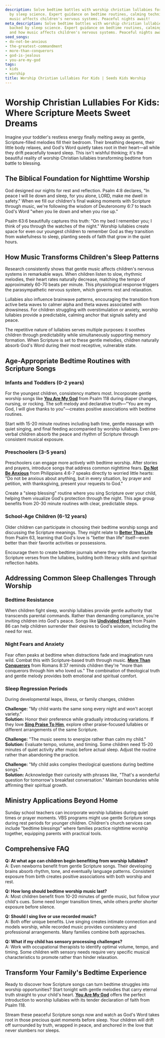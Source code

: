 ```yaml
---
description: Solve bedtime battles with worship christian lullabies for kids backed
  by sleep science. Expert guidance on bedtime routines, calming techniques, and how
  music affects children's nervous systems. Peaceful nights await!
meta_description: Solve bedtime battles with worship christian lullabies for kids
  backed by sleep science. Expert guidance on bedtime routines, calming techniques,
  and how music affects children's nervous systems. Peaceful nights await!
seed_songs:
- do-not-be-anxious
- the-greatest-commandment
- more-than-conquerors
- god-is-jealous
- you-are-my-god
tags:
- kids
- worship
title: Worship Christian Lullabies For Kids | Seeds Kids Worship
---
```

# Worship Christian Lullabies For Kids: Where Scripture Meets Sweet Dreams

Imagine your toddler's restless energy finally melting away as gentle, Scripture-filled melodies fill their bedroom. Their breathing deepens, their little body relaxes, and God's Word quietly takes root in their heart—all while they drift peacefully toward sleep. This isn't wishful thinking; it's the beautiful reality of worship Christian lullabies transforming bedtime from battle to blessing.

## The Biblical Foundation for Nighttime Worship

God designed our nights for rest and reflection. Psalm 4:8 declares, "In peace I will lie down and sleep, for you alone, LORD, make me dwell in safety." When we fill our children's final waking moments with Scripture through music, we're following the wisdom of Deuteronomy 6:7 to teach God's Word "when you lie down and when you rise up."

Psalm 63:6 beautifully captures this truth: "On my bed I remember you; I think of you through the watches of the night." Worship lullabies create space for even our youngest children to remember God as they transition from wakefulness to sleep, planting seeds of faith that grow in the quiet hours.

## How Music Transforms Children's Sleep Patterns

Research consistently shows that gentle music affects children's nervous systems in remarkable ways. When children listen to slow, rhythmic melodies, their heart rates naturally decrease, matching the tempo of approximately 60-70 beats per minute. This physiological response triggers the parasympathetic nervous system, which governs rest and relaxation.

Lullabies also influence brainwave patterns, encouraging the transition from active beta waves to calmer alpha and theta waves associated with drowsiness. For children struggling with overstimulation or anxiety, worship lullabies provide a predictable, calming anchor that signals safety and peace.

The repetitive nature of lullabies serves multiple purposes: it soothes children through predictability while simultaneously supporting memory formation. When Scripture is set to these gentle melodies, children naturally absorb God's Word during their most receptive, vulnerable state.

## Age-Appropriate Bedtime Routines with Scripture Songs

### Infants and Toddlers (0-2 years)
For the youngest children, consistency matters most. Incorporate gentle worship songs like **[You Are My God](https://seedskidsworship.com/product/you-are-my-god-psalm-1181-28-29/)** from Psalm 118 during diaper changes, nursing, or rocking. The soft melody and declarative truth—"You are my God, I will give thanks to you"—creates positive associations with bedtime routines.

Start with 15-20 minute routines including bath time, gentle massage with quiet singing, and final feeding accompanied by worship lullabies. Even pre-verbal children absorb the peace and rhythm of Scripture through consistent musical exposure.

### Preschoolers (3-5 years)
Preschoolers can engage more actively with bedtime worship. After stories and prayers, introduce songs that address common nighttime fears. **[Do Not Be Anxious](https://seedskidsworship.com/product/do-not-be-anxious-philippians-46-7-2/)** from Philippians 4:6-7 speaks directly to worried little hearts: "Do not be anxious about anything, but in every situation, by prayer and petition, with thanksgiving, present your requests to God."

Create a "sleep blessing" routine where you sing Scripture over your child, helping them visualize God's protection through the night. This age group benefits from 20-30 minute routines with clear, predictable steps.

### School-Age Children (6-12 years)
Older children can participate in choosing their bedtime worship songs and discussing the Scripture meanings. They might relate to **[Better Than Life](https://seedskidsworship.com/product/seeds-of-praise-vol-3/)** from Psalm 63, learning that God's love is "better than life" itself—even better than their favorite activities or possessions.

Encourage them to create bedtime journals where they write down favorite Scripture verses from the lullabies, building both literacy skills and spiritual reflection habits.

## Addressing Common Sleep Challenges Through Worship

### Bedtime Resistance
When children fight sleep, worship lullabies provide gentle authority that transcends parental commands. Rather than demanding compliance, you're inviting children into God's peace. Songs like **[Undivided Heart](https://seedskidsworship.com/product/undivided-heart-psalm-8611-13-2/)** from Psalm 86 can help children surrender their desires to God's wisdom, including the need for rest.

### Night Fears and Anxiety
Fear often peaks at bedtime when distractions fade and imagination runs wild. Combat this with Scripture-based truth through music. **[More Than Conquerors](https://seedskidsworship.com/product/more-than-conquerors-romans-837/)** from Romans 8:37 reminds children they're "more than conquerors through him who loved us." The combination of theological truth and gentle melody provides both emotional and spiritual comfort.

### Sleep Regression Periods
During developmental leaps, illness, or family changes, children

**Challenge:** "My child wants the same song every night and won't accept variety."  
**Solution:** Honor their preference while gradually introducing variations. If they love **[Sing Praise To Him](https://seedskidsworship.com/product/sing-praise-to-him-1-chronicles-169/)**, explore other praise-focused lullabies or different arrangements of the same Scripture.

**Challenge:** "The music seems to energize rather than calm my child."  
**Solution:** Evaluate tempo, volume, and timing. Some children need 15-20 minutes of quiet activity after music before actual sleep. Adjust the routine rather than abandoning the practice.

**Challenge:** "My child asks complex theological questions during bedtime songs."  
**Solution:** Acknowledge their curiosity with phrases like, "That's a wonderful question for tomorrow's breakfast conversation." Maintain boundaries while affirming their spiritual growth.

## Ministry Applications Beyond Home

Sunday school teachers can incorporate worship lullabies during quiet times or prayer moments. VBS programs might use gentle Scripture songs during rest periods for younger children. Children's church services can include "bedtime blessings" where families practice nighttime worship together, equipping parents with practical tools.

## Comprehensive FAQ

**Q: At what age can children begin benefiting from worship lullabies?**  
A: Even newborns benefit from gentle Scripture songs. Their developing brains absorb rhythm, tone, and eventually language patterns. Consistent exposure from birth creates positive associations with both worship and rest.

**Q: How long should bedtime worship music last?**  
A: Most children benefit from 10-20 minutes of gentle music, but follow your child's cues. Some need longer transition times, while others prefer shorter exposure before silence.

**Q: Should I sing live or use recorded music?**  
A: Both offer unique benefits. Live singing creates intimate connection and models worship, while recorded music provides consistency and professional arrangements. Many families combine both approaches.

**Q: What if my child has sensory processing challenges?**  
A: Work with occupational therapists to identify optimal volume, tempo, and timing. Some children with sensory needs require very specific musical characteristics to promote rather than hinder relaxation.

## Transform Your Family's Bedtime Experience

Ready to discover how Scripture songs can turn bedtime struggles into worship opportunities? Start tonight with gentle melodies that carry eternal truth straight to your child's heart. **[You Are My God](https://seedskidsworship.com/product/you-are-my-god-psalm-1181-28-29/)** offers the perfect introduction to worship lullabies with its tender declaration of faith from Psalm 118.

Stream these peaceful Scripture songs now and watch as God's Word takes root in those precious quiet moments before sleep. Your children will drift off surrounded by truth, wrapped in peace, and anchored in the love that never slumbers nor sleeps.

<script type="application/ld+json">
{
  "@context": "https://schema.org",
  "@type": "Article",
  "headline": "Worship Christian Lullabies For Kids",
  "author": {
    "@type": "Organization",
    "name": "Seeds Kids Worship"
  },
  "publisher": {
    "@type": "Organization",
    "name": "Seeds Kids Worship",
    "logo": {
      "@type": "ImageObject",
      "url": "https://seedskidsworship.com/logo.png"
    }
  },
  "datePublished": "2025-09-08T13:45:27.700439",
  "dateModified": "2025-09-08T13:45:27.700466",
  "description": "Solve bedtime battles with worship christian lullabies for kids backed by sleep science. Expert guidance on bedtime routines, calming techniques, and how music ",
  "mainEntityOfPage": {
    "@type": "WebPage",
    "@id": "https://seedskidsworship.com/activities/worship-christian-lullabies-for-kids/"
  }
}
</script>

<script type="application/ld+json">
{
  "@context": "https://schema.org",
  "@type": "Product",
  "name": "Do Not Be Anxious",
  "description": "One of Seeds Family Worship's all-time favorites teaching children to pray instead of worry. Features retro video game aesthetics and word-for-word Philippians 4:6-7 about God's peace.",
  "url": "https://seedskidsworship.com/product/do-not-be-anxious-philippians-46-7-2/",
  "brand": {
    "@type": "Brand",
    "name": "Seeds Kids Worship"
  },
  "category": "Children's Christian Music",
  "album": "Seeds of Courage"
}
</script>

<script type="application/ld+json">
{
  "@context": "https://schema.org",
  "@type": "Product",
  "name": "The Greatest Commandment",
  "description": "A song about loving God and loving your neighbor",
  "url": "https://seedski
